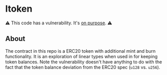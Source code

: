 # ltoken

⚠️ This code has a vulnerability. It's [on purpose](https://cairopractice.com/posts/underhanded-cairo-2-intro/). ⚠️

## About

The contract in this repo is a ERC20 token with additional mint and burn functionality. It is an exploration of linear types when used in for keeping token balances. Note the vulnerability doesn't have anything to do with the fact that the token balance deviation from the ERC20 spec (`u128` vs. `u256`).
